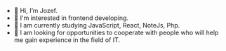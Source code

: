 - 👋 Hi, I’m Jozef.
- 👀 I'm interested in frontend developing.
- 🌱 I am currently studying JavaScript, React, NoteJs, Php. 
- 💞️ I am looking for opportunities to cooperate with people who will help me gain experience in the field of IT.


